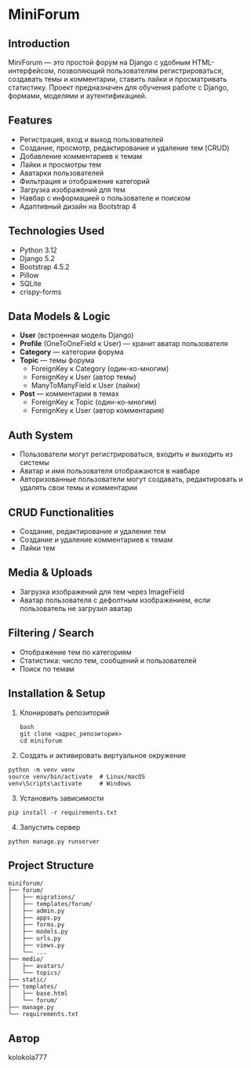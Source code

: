 # MiniForum

## Introduction

MiniForum — это простой форум на Django с удобным HTML-интерфейсом, позволяющий пользователям регистрироваться, создавать темы и комментарии, ставить лайки и просматривать статистику. Проект предназначен для обучения работе с Django, формами, моделями и аутентификацией.

## Features

- Регистрация, вход и выход пользователей
- Создание, просмотр, редактирование и удаление тем (CRUD)
- Добавление комментариев к темам
- Лайки и просмотры тем
- Аватарки пользователей
- Фильтрация и отображение категорий
- Загрузка изображений для тем
- Навбар с информацией о пользователе и поиском
- Адаптивный дизайн на Bootstrap 4

## Technologies Used

- Python 3.12
- Django 5.2
- Bootstrap 4.5.2
- Pillow
- SQLite
- crispy-forms

## Data Models & Logic

- **User** (встроенная модель Django)
- **Profile** (OneToOneField к User) — хранит аватар пользователя
- **Category** — категории форума
- **Topic** — темы форума  
  - ForeignKey к Category (один-ко-многим)  
  - ForeignKey к User (автор темы)  
  - ManyToManyField к User (лайки)  
- **Post** — комментарии в темах  
  - ForeignKey к Topic (один-ко-многим)  
  - ForeignKey к User (автор комментария)

## Auth System

- Пользователи могут регистрироваться, входить и выходить из системы
- Аватар и имя пользователя отображаются в навбаре
- Авторизованные пользователи могут создавать, редактировать и удалять свои темы и комментарии

## CRUD Functionalities

- Создание, редактирование и удаление тем
- Создание и удаление комментариев к темам
- Лайки тем

## Media & Uploads

- Загрузка изображений для тем через ImageField
- Аватар пользователя с дефолтным изображением, если пользователь не загрузил аватар

## Filtering / Search

- Отображение тем по категориям
- Статистика: число тем, сообщений и пользователей
- Поиск по темам

## Installation & Setup

1. Клонировать репозиторий
   ```
   bash
   git clone <адрес_репозитория>
   cd miniforum
   ```

2. Создать и активировать виртуальное окружение
  ```
  python -m venv venv
  source venv/bin/activate  # Linux/macOS  
  venv\Scripts\activate     # Windows
  ```

3. Установить зависимости
  ```
  pip install -r requirements.txt
  ```


4. Запустить сервер
```
python manage.py runserver
```

## Project Structure
```
miniforum/
├── forum/
│   ├── migrations/
│   ├── templates/forum/
│   ├── admin.py
│   ├── apps.py
│   ├── forms.py
│   ├── models.py
│   ├── urls.py
│   ├── views.py
│   └── ...
├── media/
│   ├── avatars/
│   └── topics/
├── static/
├── templates/
│   ├── base.html
│   └── forum/
├── manage.py
└── requirements.txt
```

## Автор

kolokola777
